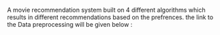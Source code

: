 A movie recommendation system built on 4 different algorithms which results in different recommendations based on the prefrences.
the link to the Data preprocessing will be given below :
